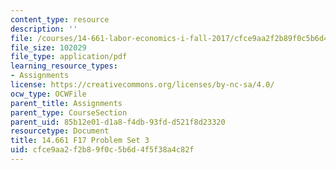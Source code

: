 ```yaml
---
content_type: resource
description: ''
file: /courses/14-661-labor-economics-i-fall-2017/cfce9aa2f2b89f0c5b6d4f5f38a4c82f_MIT14_661F17_pset3.pdf
file_size: 102029
file_type: application/pdf
learning_resource_types:
- Assignments
license: https://creativecommons.org/licenses/by-nc-sa/4.0/
ocw_type: OCWFile
parent_title: Assignments
parent_type: CourseSection
parent_uid: 85b12e01-d1a8-f4db-93fd-d521f8d23320
resourcetype: Document
title: 14.661 F17 Problem Set 3
uid: cfce9aa2-f2b8-9f0c-5b6d-4f5f38a4c82f
---
```

